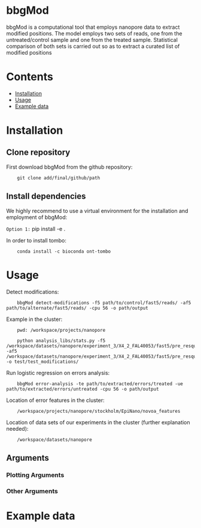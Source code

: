 # bbgMod
bbgMod is a computational tool that employs nanopore data to extract modified positions. The model employs two sets of reads, one from the untreated/control sample and one from the treated sample. Statistical comparison of both sets is carried out so as to extract a curated list of modified positions

# Contents
- [Installation](#Installation)
- [Usage](#Usage)
- [Example data](#Example-data)         

# Installation
## Clone repository
First download bbgMod from the github repository:

        git clone add/final/github/path

## Install dependencies
We highly recommend to use a virtual environment for the installation and employment of bbgMod:

`Option 1:`
        pip install -e . 

In order to install tombo:

        conda install -c bioconda ont-tombo
        

# Usage
Detect modifications:

```
    bbgMod detect-modifications -f5 path/to/control/fast5/reads/ -af5 path/to/alternate/fast5/reads/ -cpu 56 -o path/output
```
Example in the cluster: 

        pwd: /workspace/projects/nanopore
        
        python analysis_libs/stats.py -f5 /workspace/datasets/nanopore/experiment_3/X4_2_FAL40053/fast5/pre_resquiggle_merge/untreated/reads/ -af5 /workspace/datasets/nanopore/experiment_3/X4_2_FAL40053/fast5/pre_resquiggle_merge/cisplatin/reads/ -o test/test_modifications/

Run logistic regression on errors analysis:

```
    bbgMod error-analysis -te path/to/extracted/errors/treated -ue path/to/extracted/errors/untreated -cpu 56 -o path/output
```

Location of error features in the cluster:  

        /workspace/projects/nanopore/stockholm/EpiNano/novoa_features  

Location of data sets of our experiments in the cluster (further explanation needed):

        /workspace/datasets/nanopore

## Arguments
### Plotting Arguments
### Other Arguments

# Example data
